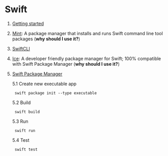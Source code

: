 # Swift

1. [Getting started](https://www.swift.org/getting-started/#using-the-package-manager)
2. [Mint](https://github.com/yonaskolb/Mint): A package manager that installs and runs Swift command line tool packages (**why should I use it?**)
3. [SwiftCLI](https://github.com/jakeheis/SwiftCLI)
4. [Ice](https://github.com/jakeheis/Ice): A developer friendly package manager for Swift; 100% compatible with Swift Package Manager (**why should I use it?**)


5. [Swift Package Manager](https://www.swift.org/package-manager/)
    
    5.1 Create new executable app

        swift package init --type executable

    5.2 Build

        swift build

    5.3 Run

        swift run

    5.4 Test

        swift test

    
